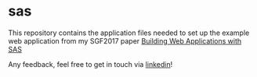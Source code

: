 # sas

This repository contains the application files needed to set up the example web application from my SGF2017 paper [Building Web Applications with SAS](/sgf2017.pdf)

Any feedback, feel free to get in touch via [linkedin](https://www.linkedin.com/in/allanbowe/)!
